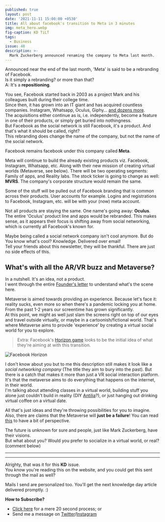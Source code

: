 ```yaml
---
published: true
layout: post
date: '2021-11-11 15:00:00 +0530'
title: All about facebook's transition to Meta in 3 minutes
img: meta_hero.webp
fig-caption: KD TiLT
tags:
  - Business
issue: 48
description: >-
  Mark Zuckerberg announced renaming the company to Meta last month.
---
```


Announced near the end of the last month, 'Meta' is said to be a rebranding of Facebook.  
Is it simply a rebranding? or more than that?  
A: It's a **repositioning**.  

You see, Facebook started back in 2003 as a project Mark and his colleagues built during their college time.  
Since then, it has grown into an IT giant and has acquired countless companies. Instagram, Whatsapp, Oculus, Giphy... [and dozens more](https://www.techwyse.com/blog/wp-content/themes/blog-v4/images/72-Facebook-Acquisitions-infographics-min.jpg).  
The acquisitions either continue as is, i.e. independently, become a feature in one of their products, or simply get buried into nothingness.  
But Facebook as the social network is still Facebook, it's a product. And that's what it should be called, right?  
This rebranding does change the name of the company, but not the name of the social network.

Facebook remains facebook under this company called **Meta**.  

Meta will continue to build the already existing products viz. Facebook, Instagram, Whatsapp, etc. Along with their new mission of creating virtual worlds (Metaverse, see below). There will be two operating segments: Family of apps, and Reality labs. The stock ticker is going to change as well: **MVRS**. The company's corporate structure would remain the same.  

Some of the stuff will be pulled out of Facebook branding that is common across their products. User accounts for example. Logins and registrations to Facebook, Instagram, etc. will be with your (now) meta account.

Not all products are staying the same. One name's going away: **Oculus**.  
The entire 'Oculus' product line and apps would be rebranded. This makes sense, as it appears their focus is shifting away from social networking, which is currently all Facebook's known for.  

Maybe being called a social network company isn't cool anymore. But do You know what's cool? Knowledge. Delivered over email!  
Tell your friends about this newsletter, they will be thankful. There are just no side effects of this.

## What's with all the AR/VR buzz and Metaverse?
In a nutshell. It's an idea, not a product.  
I went through the entire [Founder's letter](https://about.fb.com/news/2021/10/founders-letter/) to understand what's the scene here. 

Metaverse is aimed towards providing an experience. Because let's face it: reality sucks, even more so when there's a pandemic locking you at home.   
From the past 1-2 years our screentime has grown significantly.  
At this point, we might as well just slam the screens right on top of our eyes and travel outside virtually, or maybe in a cartoonish/fictional world. That's where Metaverse aims to provide 'experience' by creating a virtual social world for you to explore.   

> Extra: Facebook's [Horizon game](https://www.oculus.com/facebook-horizon/) looks to be the initial idea of what they're aiming at with this transition.  

![Facebook Horizon](https://www.morningbrew.com/_next/image?url=https%3A%2F%2Fcdn.sanity.io%2Fimages%2Fbl383u0v%2Fproduction%2F775dda31715be84ab8ff835f47c9a6c25be142fe-480x270.gif%3Fh%3D270%26max-w%3D740%26q%3D70%26auto%3Dformat&w=1920&q=70)  

I don't know about you but to me this description still makes it look like a _social networking company_ (The title they aim to bury into the past). But there is a catch that makes it more than just a VR social interaction platform. It's that the metaverse aims to do everything that happens on the internet, in their world.  
I'm talking about attending classes in a virtual world, building stuff you alone just couldn't build in reality (DIY [Antilia](https://en.wikipedia.org/wiki/Antilia_(building))?), or just hanging out drinking virtual coffee on a virtual date.  

All that's just ideas and they're throwing possibilities for you to imagine. Also, there are claims that the Metaverse will **just be a failure**! You can read [this](https://nymag.com/intelligencer/2021/11/why-facebooks-metaverse-is-dead-on-arrival.html) to have a bit of perspective.  

The future is unknown for sure and people, just like Mark Zuckerberg, have their visions.  
But what about you? Would you prefer to socialize in a virtual world, or real? (comment below)  

------
------

Alrighty, that was it for this **KD** issue.   
You know you're reading this on the website, and you could get this sent through the mail as well?  

Mails I send are personalized too. You'll get the next knowledge day article delivered promptly. :)  

**How to Subscribe?**  
- [Click here](https://knowledgeday.in/signup/) for a mere 20 second process; or  
- Send me a message on [Twitter](https://twitter.com/knowledgedaynl)/[Instagram](http://instagram.com/knowledgedaynl)  
